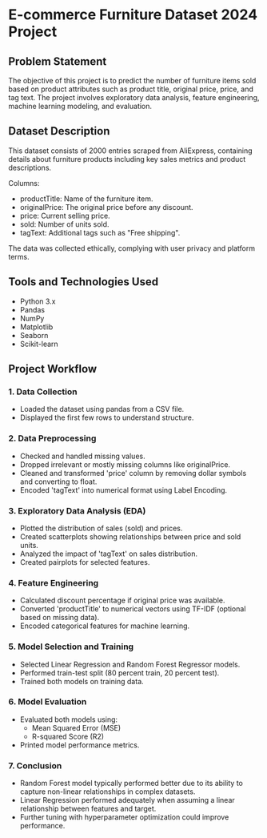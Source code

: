 # E-commerce Furniture Dataset 2024 Project

## Problem Statement

The objective of this project is to predict the number of furniture items sold based on product attributes such as product title, original price, price, and tag text. The project involves exploratory data analysis, feature engineering, machine learning modeling, and evaluation.

## Dataset Description

This dataset consists of 2000 entries scraped from AliExpress, containing details about furniture products including key sales metrics and product descriptions.

Columns:
- productTitle: Name of the furniture item.
- originalPrice: The original price before any discount.
- price: Current selling price.
- sold: Number of units sold.
- tagText: Additional tags such as "Free shipping".

The data was collected ethically, complying with user privacy and platform terms.

## Tools and Technologies Used

- Python 3.x
- Pandas
- NumPy
- Matplotlib
- Seaborn
- Scikit-learn

## Project Workflow

### 1. Data Collection
- Loaded the dataset using pandas from a CSV file.
- Displayed the first few rows to understand structure.

### 2. Data Preprocessing
- Checked and handled missing values.
- Dropped irrelevant or mostly missing columns like originalPrice.
- Cleaned and transformed 'price' column by removing dollar symbols and converting to float.
- Encoded 'tagText' into numerical format using Label Encoding.

### 3. Exploratory Data Analysis (EDA)
- Plotted the distribution of sales (sold) and prices.
- Created scatterplots showing relationships between price and sold units.
- Analyzed the impact of 'tagText' on sales distribution.
- Created pairplots for selected features.

### 4. Feature Engineering
- Calculated discount percentage if original price was available.
- Converted 'productTitle' to numerical vectors using TF-IDF (optional based on missing data).
- Encoded categorical features for machine learning.

### 5. Model Selection and Training
- Selected Linear Regression and Random Forest Regressor models.
- Performed train-test split (80 percent train, 20 percent test).
- Trained both models on training data.

### 6. Model Evaluation
- Evaluated both models using:
  - Mean Squared Error (MSE)
  - R-squared Score (R2)
- Printed model performance metrics.

### 7. Conclusion
- Random Forest model typically performed better due to its ability to capture non-linear relationships in complex datasets.
- Linear Regression performed adequately when assuming a linear relationship between features and target.
- Further tuning with hyperparameter optimization could improve performance.


